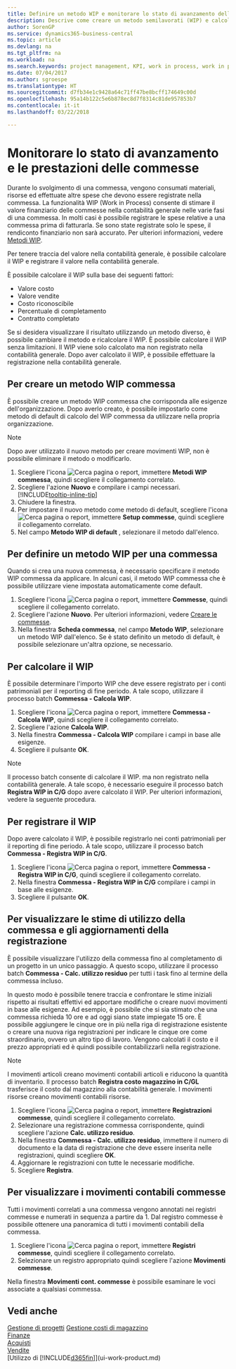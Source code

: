 ```yaml
---
title: Definire un metodo WIP e monitorare lo stato di avanzamento della commessa| Documenti Microsoft
description: Descrive come creare un metodo semilavorati (WIP) e calcolare il WIP per stimare il valore finanziario delle commesse in corso.
author: SorenGP
ms.service: dynamics365-business-central
ms.topic: article
ms.devlang: na
ms.tgt_pltfrm: na
ms.workload: na
ms.search.keywords: project management, KPI, work in process, work in progress
ms.date: 07/04/2017
ms.author: sgroespe
ms.translationtype: HT
ms.sourcegitcommit: d7fb34e1c9428a64c71ff47be8bcff174649c00d
ms.openlocfilehash: 95a14b122c5e6b878ec8d7f8314c81de957853b7
ms.contentlocale: it-it
ms.lasthandoff: 03/22/2018

---
```

# <a name="monitor-job-progress-and-performance"></a>Monitorare lo stato di avanzamento e le prestazioni delle commesse
Durante lo svolgimento di una commessa, vengono consumati materiali, risorse ed effettuate altre spese che devono essere registrate nella commessa. La funzionalità WIP (Work in Process) consente di stimare il valore finanziario delle commesse nella contabilità generale nelle varie fasi di una commessa. In molti casi è possibile registrare le spese relative a una commessa prima di fatturarla. Se sono state registrate solo le spese, il rendiconto finanziario non sarà accurato. Per ulteriori informazioni, vedere [Metodi WIP](projects-understanding-wip.md).

Per tenere traccia del valore nella contabilità generale, è possibile calcolare il WIP e registrare il valore nella contabilità generale.

È possibile calcolare il WIP sulla base dei seguenti fattori:

* Valore costo
* Valore vendite
* Costo riconoscibile
* Percentuale di completamento
* Contratto completato

Se si desidera visualizzare il risultato utilizzando un metodo diverso, è possibile cambiare il metodo e ricalcolare il WIP. È possibile calcolare il WIP senza limitazioni. Il WIP viene solo calcolato ma non registrato nella contabilità generale. Dopo aver calcolato il WIP, è possibile effettuare la registrazione nella contabilità generale.

## <a name="to-create-a-job-wip-method"></a>Per creare un metodo WIP commessa
È possibile creare un metodo WIP commessa che corrisponda alle esigenze dell'organizzazione. Dopo averlo creato, è possibile impostarlo come metodo di default di calcolo del WIP commessa da utilizzare nella propria organizzazione.  

> [!NOTE]
> Dopo aver utilizzato il nuovo metodo per creare movimenti WIP, non è possibile eliminare il metodo o modificarlo.  

1. Scegliere l'icona ![Cerca pagina o report](media/ui-search/search_small.png "icona Cerca pagina o report"), immettere **Metodi WIP commessa**, quindi scegliere il collegamento correlato.  
2. Scegliere l'azione **Nuovo** e compilare i campi necessari. [!INCLUDE[tooltip-inline-tip](includes/tooltip-inline-tip_md.md)]  
3. Chiudere la finestra.   
4. Per impostare il nuovo metodo come metodo di default, scegliere l'icona ![Cerca pagina o report](media/ui-search/search_small.png "icona Cerca pagina o report"), immettere **Setup commesse**, quindi scegliere il collegamento correlato.  
5. Nel campo **Metodo WIP di default** , selezionare il metodo dall'elenco.

## <a name="to-define-a-wip-method-for-a-job"></a>Per definire un metodo WIP per una commessa
Quando si crea una nuova commessa, è necessario specificare il metodo WIP commessa da applicare. In alcuni casi, il metodo WIP commessa che è possibile utilizzare viene impostata automaticamente come default.

1. Scegliere l'icona ![Cerca pagina o report](media/ui-search/search_small.png "Cerca pagina o report"), immettere **Commesse**, quindi scegliere il collegamento correlato.
2. Scegliere l'azione **Nuovo**. Per ulteriori informazioni, vedere [Creare le commesse](projects-how-create-jobs.md).  
3. Nella finestra **Scheda commessa**, nel campo **Metodo WIP**, selezionare un metodo WIP dall'elenco. Se è stato definito un metodo di default, è possibile selezionare un'altra opzione, se necessario.  

## <a name="to-calculate-wip"></a>Per calcolare il WIP
È possibile determinare l'importo WIP che deve essere registrato per i conti patrimoniali per il reporting di fine periodo. A tale scopo, utilizzare il processo batch **Commessa - Calcola WIP**.  

1. Scegliere l'icona ![Cerca pagina o report](media/ui-search/search_small.png "icona Cerca pagina o report"), immettere **Commessa - Calcola WIP**, quindi scegliere il collegamento correlato.  
2. Scegliere l'azione **Calcola WIP**.
3. Nella finestra **Commessa - Calcola WIP** compilare i campi in base alle esigenze.
4. Scegliere il pulsante **OK**.  

> [!NOTE]  
>   Il processo batch consente di calcolare il WIP. ma non registrato nella contabilità generale. A tale scopo, è necessario eseguire il processo batch **Registra WIP in C/G** dopo avere calcolato il WIP. Per ulteriori informazioni, vedere la seguente procedura.

## <a name="to-post-wip"></a>Per registrare il WIP
Dopo avere calcolato il WIP, è possibile registrarlo nei conti patrimoniali per il reporting di fine periodo. A tale scopo, utilizzare il processo batch **Commessa - Registra WIP in C/G**.

1. Scegliere l'icona ![Cerca pagina o report](media/ui-search/search_small.png "icona Cerca pagina o report"), immettere **Commessa - Registra WIP in C/G**, quindi scegliere il collegamento correlato.  
2. Nella finestra **Commessa - Registra WIP in C/G** compilare i campi in base alle esigenze.  
3. Scegliere il pulsante **OK**.

## <a name="to-view-job-usage-estimates-and-post-updates"></a>Per visualizzare le stime di utilizzo della commessa e gli aggiornamenti della registrazione
È possibile visualizzare l'utilizzo della commessa fino al completamento di un progetto in un unico passaggio. A questo scopo, utilizzare il processo batch **Commessa - Calc. utilizzo residuo** per tutti i task fino al termine della commessa incluso.  

In questo modo è possibile tenere traccia e confrontare le stime iniziali rispetto ai risultati effettivi ed apportare modifiche o creare nuovi movimenti in base alle esigenze. Ad esempio, è possibile che si sia stimato che una commessa richieda 10 ore e ad oggi siano state impiegate 15 ore. È possibile aggiungere le cinque ore in più nella riga di registrazione esistente o creare una nuova riga registrazioni per indicare le cinque ore come straordinario, ovvero un altro tipo di lavoro. Vengono calcolati il costo e il prezzo appropriati ed è quindi possibile contabilizzarli nella registrazione.  

> [!NOTE]  
>   I movimenti articoli creano movimenti contabili articoli e riducono la quantità di inventario. Il processo batch **Registra costo magazzino in C/GL** trasferisce il costo dal magazzino alla contabilità generale. I movimenti risorse creano movimenti contabili risorse.  

1. Scegliere l'icona ![Cerca pagina o report](media/ui-search/search_small.png "icona Cerca pagina o report"), immettere **Registrazioni commesse**, quindi scegliere il collegamento correlato.  
2. Selezionare una registrazione commessa corrispondente, quindi scegliere l'azione **Calc. utilizzo residuo**.  
3. Nella finestra **Commessa - Calc. utilizzo residuo**, immettere il numero di documento e la data di registrazione che deve essere inserita nelle registrazioni, quindi scegliere **OK**.  
4. Aggiornare le registrazioni con tutte le necessarie modifiche.  
5. Scegliere **Registra**.

## <a name="to-view-job-ledger-entries"></a>Per visualizzare i movimenti contabili commesse
Tutti i movimenti correlati a una commessa vengono annotati nei registri commesse e numerati in sequenza a partire da 1. Dal registro commesse è possibile ottenere una panoramica di tutti i movimenti contabili della commessa.    

1. Scegliere l'icona ![Cerca pagina o report](media/ui-search/search_small.png "icona Cerca pagina o report"), immettere **Registri commesse**, quindi scegliere il collegamento correlato.
2. Selezionare un registro appropriato quindi scegliere l'azione **Movimenti commesse**.

Nella finestra **Movimenti cont. commesse** è possibile esaminare le voci associate a qualsiasi commessa.  

## <a name="see-also"></a>Vedi anche
[Gestione di progetti](projects-manage-projects.md)
[Gestione costi di magazzino](finance-manage-inventory-costs.md)   
[Finanze](finance.md)  
[Acquisti](purchasing-manage-purchasing.md)         
[Vendite](sales-manage-sales.md)      
[Utilizzo di [!INCLUDE[d365fin](includes/d365fin_md.md)]](ui-work-product.md)  

